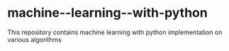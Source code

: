 # machine--learning--with-python
This repository contains machine learning with python implementation on various algorithms
